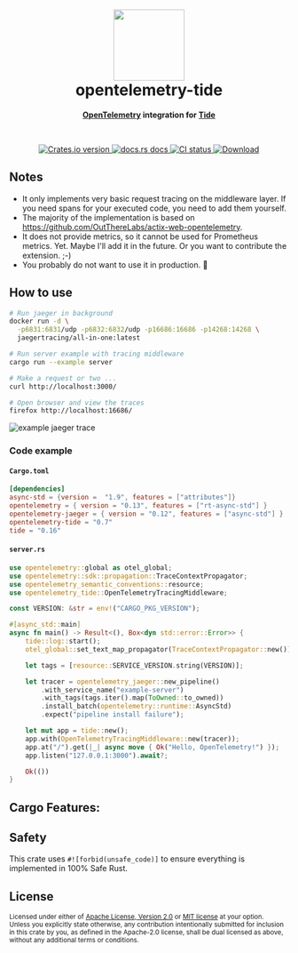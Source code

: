 <h1 align="center"><img src="https://raw.githubusercontent.com/asaaki/opentelemetry-tide/main/.assets/opentelemetry-tide-logo.svg" width=128 height=128><br>opentelemetry-tide</h1>
<div align="center"><strong>

[OpenTelemetry][otel] integration for [Tide][tide]

</strong></div><br />

<div align="center">
  <!-- Crates version -->
  <a href="https://crates.io/crates/opentelemetry-tide">
    <img src="https://img.shields.io/crates/v/opentelemetry-tide.svg?style=flat-square"
    alt="Crates.io version" />
  </a>
  <!-- docs.rs -->
  <a href="https://docs.rs/opentelemetry-tide">
    <img src="https://img.shields.io/badge/docs.rs-latest-blue.svg?style=flat-square"
      alt="docs.rs docs" />
    <!-- <img src="https://docs.rs/opentelemetry-tide/badge.svg"
      alt="docs.rs docs" /> -->
  </a>
  <!-- CI -->
  <a href="https://crates.io/crates/opentelemetry-tide">
    <img src="https://img.shields.io/github/workflow/status/asaaki/opentelemetry-tide/CI/main?style=flat-square"
      alt="CI status" />
  </a>
  <!-- Downloads -->
  <a href="https://crates.io/crates/opentelemetry-tide">
    <img src="https://img.shields.io/crates/d/opentelemetry-tide.svg?style=flat-square"
      alt="Download" />
  </a>
</div>

## Notes

* It only implements very basic request tracing on the middleware layer.
  If you need spans for your executed code, you need to add them yourself.
* The majority of the implementation is based on <https://github.com/OutThereLabs/actix-web-opentelemetry>.
* It does not provide metrics, so it cannot be used for Prometheus metrics. Yet. Maybe I'll add it in the future.
  Or you want to contribute the extension. ;-)
* You probably do not want to use it in production. 🤷

## How to use

```sh
# Run jaeger in background
docker run -d \
  -p6831:6831/udp -p6832:6832/udp -p16686:16686 -p14268:14268 \
  jaegertracing/all-in-one:latest

# Run server example with tracing middleware
cargo run --example server

# Make a request or two ...
curl http://localhost:3000/

# Open browser and view the traces
firefox http://localhost:16686/
```

![example jaeger trace](https://raw.githubusercontent.com/asaaki/opentelemetry-tide/main/.assets/jaeger-trace.png)

### Code example

#### `Cargo.toml`

```toml
[dependencies]
async-std = {version =  "1.9", features = ["attributes"]}
opentelemetry = { version = "0.13", features = ["rt-async-std"] }
opentelemetry-jaeger = { version = "0.12", features = ["async-std"] }
opentelemetry-tide = "0.7"
tide = "0.16"
```

#### `server.rs`

```rust
use opentelemetry::global as otel_global;
use opentelemetry::sdk::propagation::TraceContextPropagator;
use opentelemetry_semantic_conventions::resource;
use opentelemetry_tide::OpenTelemetryTracingMiddleware;

const VERSION: &str = env!("CARGO_PKG_VERSION");

#[async_std::main]
async fn main() -> Result<(), Box<dyn std::error::Error>> {
    tide::log::start();
    otel_global::set_text_map_propagator(TraceContextPropagator::new());

    let tags = [resource::SERVICE_VERSION.string(VERSION)];

    let tracer = opentelemetry_jaeger::new_pipeline()
        .with_service_name("example-server")
        .with_tags(tags.iter().map(ToOwned::to_owned))
        .install_batch(opentelemetry::runtime::AsyncStd)
        .expect("pipeline install failure");

    let mut app = tide::new();
    app.with(OpenTelemetryTracingMiddleware::new(tracer));
    app.at("/").get(|_| async move { Ok("Hello, OpenTelemetry!") });
    app.listen("127.0.0.1:3000").await?;

    Ok(())
}
```



## Cargo Features:

## Safety

This crate uses ``#![forbid(unsafe_code)]`` to ensure everything is implemented in
100% Safe Rust.

## License

<sup>
Licensed under either of <a href="LICENSE-APACHE">Apache License, Version
2.0</a> or <a href="LICENSE-MIT">MIT license</a> at your option.
</sup>

<br/>

<sub>
Unless you explicitly state otherwise, any contribution intentionally submitted
for inclusion in this crate by you, as defined in the Apache-2.0 license, shall
be dual licensed as above, without any additional terms or conditions.
</sub>



<!-- links -->
[otel]: https://crates.io/crates/opentelemetry
[surf]: https://crates.io/crates/surf
[tide]: https://crates.io/crates/tide
